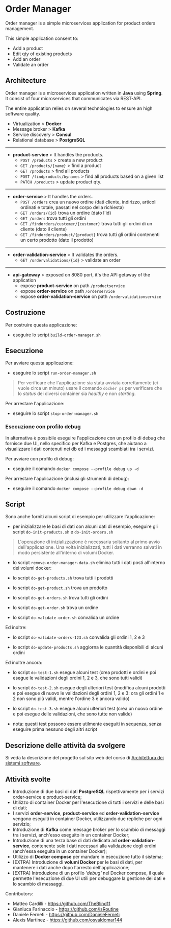 # Order Manager

Order manager is a simple microservices application for product orders management.

This simple application consent to:
* Add a product 
* Edit qty of existing products
* Add an order
* Validate an order


## Architecture 
Order manager is a microservices application written in **Java** using **Spring**. It consist of four microservices that communicates via REST-API. 

The entire application relies on several technologies to ensure an high software quality.
* Virtualization > **Docker**
* Message broker > **Kafka**
* Service discovery > **Consul**
* Relational database > **PostgreSQL**
---
* **product-service** >  It handles the products. 
  * `POST /products` > create a new product
  * `GET /products/{name}` > find a product
  * `GET /products` > find all products 
  * `POST /findproducts/bynames` > find all products based on a given list 
  * `PATCH /products` > update product qty. 
---
* **order-service** >  It handles the orders. 
  * `POST /orders` crea un nuovo ordine (dati cliente, indirizzo, articoli ordinati e totale, passati nel corpo della richiesta)
  * `GET /orders/{id}` trova un ordine (dato l'id) 
  * `GET /orders` trova tutti gli ordini  
  * `GET /findorders/customer/{customer}` trova tutti gli ordini di un cliente (dato il cliente)  
  * `GET /findorders/product/{product}` trova tutti gli ordini contenenti un certo prodotto (dato il prodotto)  
---
* **order-validation-service** >  It validates the orders. 
  * `GET /ordervalidations/{id}` > validate an order 
---
* **api-gateway** >  exposed on 8080 port, it's the API getaway of the application
	* expose **product-service** on path `/productservice`   
	* expose **order-service** on path `/orderservice`  
	* expose **order-validation-service** on path `/ordervalidationservice`


## Costruzione 

Per costruire questa applicazione: 

* eseguire lo script `build-order-manager.sh`


## Esecuzione 

Per avviare questa applicazione: 
* eseguire lo script `run-order-manager.sh`

> Per verificare che l'applicazione sia stata avviata correttamente (ci vuole circa un minuto) usare il comando `docker ps` per verificare
> che lo *status* dei diversi container sia *healthy* e non *starting*.
 
Per arrestare l'applicazione: 
* eseguire lo script `stop-order-manager.sh`

### Esecuzione con profilo debug
In alternativa è possibile eseguire l'applicazione con un profilo di debug che fornisce due UI, nello specifico per Kafka e Postgres, che aiutano a visualizzare i dati contenuti nei db ed i messaggi scambiati tra i servizi.

Per avviare con profilo di debug: 
* eseguire il comando `docker compose --profile debug up -d`

Per arrestare l'applicazione (inclusi gli strumenti di debug): 
* eseguire il comando `docker compose --profile debug down -d`

## Script
Sono anche forniti alcuni script di esempio per utilizzare l'applicazione: 


* per inizializzare le basi di dati con alcuni dati di esempio, eseguire gli script `do-init-products.sh` e `do-init-orders.sh` <br>
> L'operazione di inizializzazione è necessaria soltanto al primo avvio dell'applicazione. Una volta inizializzati, tutti i dati
> verranno salvati in modo persistente all'interno di volumi Docker.
  
* lo script `remove-order-manager-data.sh` elimina tutti i dati posti all'interno dei volumi docker: 

* lo script `do-get-products.sh` trova tutti i prodotti 

* lo script `do-get-product.sh` trova un prodotto 

* lo script `do-get-orders.sh` trova tutti gli ordini 

* lo script `do-get-order.sh` trova un ordine 

* lo script `do-validate-order.sh` convalida un ordine 

Ed inoltre: 

* lo script `do-validate-orders-123.sh` convalida gli ordini 1, 2 e 3

* lo script `do-update-products.sh` aggiorna le quantità disponibili di alcuni ordini 

Ed inoltre ancora: 

* lo script `do-test-1.sh` esegue alcuni test (crea prodotti e ordini e poi esegue le validazioni degli ordini 1, 2 e 3, che sono tutti validi)

* lo script `do-test-2.sh` esegue degli ulteriori test (modifica alcuni prodotti e poi esegue di nuovo le validazioni degli ordini 1, 2 e 3: ora gli ordini 1 e 2 non sono più validi, mentre l'ordine 3 è ancora valido)

* lo script `do-test-3.sh` esegue alcuni ulteriori test (crea un nuovo ordine e poi esegue delle validazioni, che sono tutte non valide)

* nota: questi test possono essere utilmente eseguiti in sequenza, senza eseguire prima nessuno degli altri script  

## Descrizione delle attività da svolgere 
Si veda la descrizione del progetto sul sito web del corso di [Architettura dei sistemi software](http://cabibbo.inf.uniroma3.it/asw/).

## Attività svolte

* Introduzione di due basi di dati **PostgreSQL** rispettivamente per i servizi order-service e product-service;
* Utilizzo di container Docker per l'esecuzione di tutti i servizi e delle basi di dati;
* I servizi **order-service**, **product-service** ed **order-validation-service** vengono eseguiti in container Docker, utilizzando due repliche per ogni servizio;
* Introduzione di **Kafka** come message broker per lo scambio di messaggi tra i servizi, anch'esso eseguito in un container Docker;
* Introduzione di una terza base di dati dedicata ad **order-validation-service**, contenente solo i dati necessari alla validazione degli ordini (anch'essa eseguita in un container Docker);
* Utilizzo di **Docker compose** per mandare in esecuzione tutto il sistema;
* [EXTRA] Introduzione di **volumi Docker** per le basi di dati, per mantenere i dati anche dopo l'arresto dell'applicazione;
* [EXTRA] Introduzione di un profilo *'debug'* nel Docker compose, il quale permette l'esecuzione di due UI utili per debuggare la gestione dei dati e lo scambio di messaggi.


Contributors:
- Matteo Cardilli - <https://github.com/TheBlind11>
- Gianluca Farinaccio - <https://github.com/isRoutine>
- Daniele Ferneti - <https://github.com/DanieleFerneti>
- Alexis Martinez - <https://github.com/osvaldomar144>